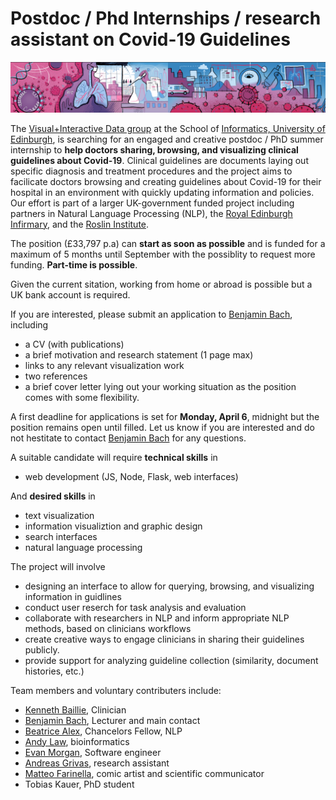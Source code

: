 # Postdoc / Phd Internships / research assistant on Covid-19 Guidelines

![](figures/covid-browser.png)

The [Visual+Interactive Data group](https://visualinteractivedata.github.io) at the School of [Informatics, University of Edinburgh](https://www.ed.ac.uk/informatics), is searching for an engaged and creative postdoc / PhD summer internship to __help doctors sharing, browsing, and visualizing clinical guidelines about Covid-19__. Clinical guidelines are documents laying out specific diagnosis and treatment procedures and the project aims to facilicate doctors browsing and creating guidelines about Covid-19 for their hospital in an environment with quickly updating information and policies. Our effort is part of a larger UK-government funded project including partners in Natural Language Processing (NLP), the [Royal Edinburgh Infirmary](https://www.nhslothian.scot/GoingToHospital/Locations/RIE/Pages/default.aspx), and the [Roslin Institute](https://www.ed.ac.uk/roslin). 

The position (£33,797 p.a) can __start as soon as possible__ and is funded for a maximum of 5 months until September with the possiblity to request more funding.  __Part-time is possible__.

Given the current sitation, working from home or abroad is possible but a UK bank account is required. 

If you are interested, please submit an application to [Benjamin Bach](mailto:bbach@inf.ed.ac.uk), including
* a CV (with publications)
* a brief motivation and research statement (1 page max)
* links to any relevant visualization work
* two references
* a brief cover letter lying out your working situation as the position comes with some flexibility.

A first deadline for applications is set for __Monday, April 6__, midnight but the position remains open until filled. Let us know if you are interested and do not hestitate to contact [Benjamin Bach](bbach@inf.ed.ac.uk) for any questions.

A suitable candidate will require __technical skills__ in 
* web development (JS, Node, Flask, web interfaces)

And __desired skills__ in 
* text visualization 
* information visualiztion and graphic design
* search interfaces
* natural language processing

The project will involve 
* designing an interface to allow for querying, browsing, and visualizing information in guidlines
* conduct user reserch for task analysis and evaluation
* collaborate with researchers in NLP and inform appropriate NLP methods, based on clinicians workflows
* create creative ways to engage clinicians in sharing their guidelines publicly.
* provide support for analyzing guideline collection (similarity, document histories, etc.)

Team members and voluntary contributers include: 
* [Kenneth Baillie](https://www.ed.ac.uk/clinical-sciences/divisionpgdi/anaesthesia/team-members/researchers/dr-kenny-baillie), Clinician
* [Benjamin Bach](http://benjbach.me), Lecturer and main contact
* [Beatrice Alex](https://www.ed.ac.uk/profile/dr-beatrice-alex), Chancelors Fellow, NLP
* [Andy Law](https://www.ed.ac.uk/profile/andy-law), bioinformatics
* [Evan Morgan](https://www.research.ed.ac.uk/portal/en/persons/evan-morgan(0d60e141-a185-4709-a2c0-b18af3a1b3e4).html), Software engineer
* [Andreas Grivas](https://grv.overfit.xyz), research assistant
* [Matteo Farinella](https://matteofarinella.com), comic artist and scientific communicator
* Tobias Kauer, PhD student
